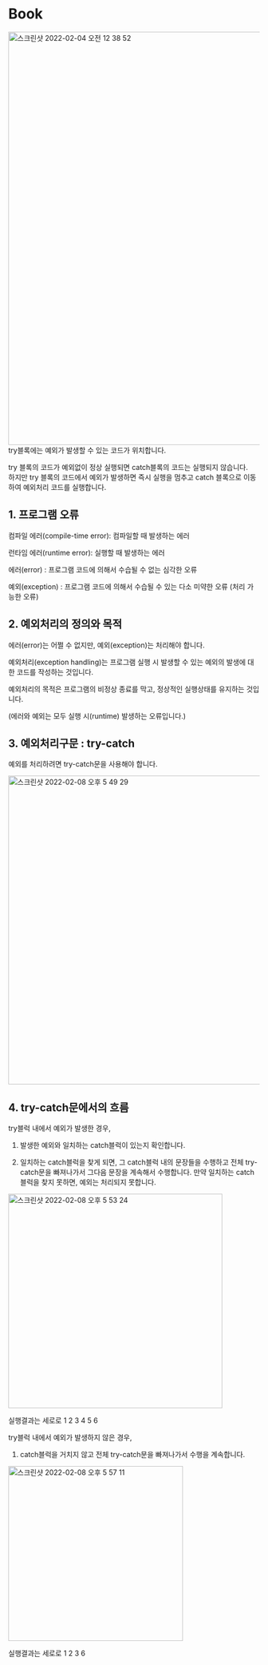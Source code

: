 # Book
<img width="827" alt="스크린샷 2022-02-04 오전 12 38 52" src="https://user-images.githubusercontent.com/86057607/152375508-53ef351c-c1f7-4b8e-9fe7-cf1d4896faf8.png">
try블록에는 예외가 발생할 수 있는 코드가 위치합니다.

try 블록의 코드가 예외없이 정상 실행되면 catch블록의 코드는 실행되지 않습니다.</br>
하지만 try 블록의 코드에서 예외가 발생하면 즉시 실행을 멈추고 catch 블록으로 이동하여 예외처리 코드를 실행합니다.

## 1. 프로그램 오류
 
컴파일 에러(compile-time error): 컴파일할 때 발생하는 에러

런타임 에러(runtime error): 실행할 때 발생하는 에러

에러(error) : 프로그램 코드에 의해서 수습될 수 없는 심각한 오류

예외(exception) : 프로그램 코드에 의해서 수습될 수 있는 다소 미약한 오류 (처리 가능한 오류)

## 2. 예외처리의 정의와 목적
 
에러(error)는 어쩔 수 없지만, 예외(exception)는 처리해야 합니다.

예외처리(exception handling)는 프로그램 실행 시 발생할 수 있는 예외의 발생에 대한 코드를 작성하는 것입니다.

예외처리의 목적은 프로그램의 비정상 종료를 막고, 정상적인 실행상태를 유지하는 것입니다.

(에러와 예외는 모두 실행 시(runtime) 발생하는 오류입니다.)

## 3. 예외처리구문 : try-catch
 
예외를 처리하려면 try-catch문을 사용해야 합니다.


<img width="618" alt="스크린샷 2022-02-08 오후 5 49 29" src="https://user-images.githubusercontent.com/86057607/152951116-36229c14-b535-4639-a7cd-12a275e0afc2.png">

## 4. try-catch문에서의 흐름
 

try블럭 내에서 예외가 발생한 경우,

1. 발생한 예외와 일치하는 catch블럭이 있는지 확인합니다.

2. 일치하는 catch블럭을 찾게 되면, 그 catch블럭 내의 문장들을 수행하고 전체 try-catch문을 빠져나가서 그다음 문장을 계속해서 수행합니다. 만약 일치하는 catch블럭을 찾지 못하면, 예외는 처리되지 못합니다.

<img width="429" alt="스크린샷 2022-02-08 오후 5 53 24" src="https://user-images.githubusercontent.com/86057607/152951767-93a4f923-163f-4bef-b2d1-03427f18eea1.png">

실행결과는 세로로 1 2 3 4 5 6

try블럭 내에서 예외가 발생하지 않은 경우,

1. catch블럭을 거치지 않고 전체 try-catch문을 빠져나가서 수행을 계속합니다.

<img width="350" alt="스크린샷 2022-02-08 오후 5 57 11" src="https://user-images.githubusercontent.com/86057607/152952447-661fa339-9030-41e6-b719-872a97bb30d7.png">

실행결과는 세로로 1 2 3 6

